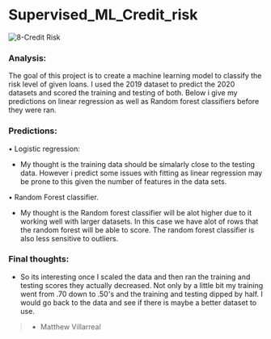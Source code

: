 # Supervised_ML_Credit_risk

![8-Credit Risk](https://user-images.githubusercontent.com/81705144/146286503-f8271633-f7fb-4593-a58f-0386bded31d9.jpg)

### Analysis:


The goal of this project is to create a machine learning model to classify the risk level of given loans. I used the 2019 dataset to predict the 2020 datasets and scored the training and testing of both. Below i give my predictions on linear regression as well as Random forest classifiers before they were ran.

### Predictions:

• Logistic regression:
- My thought is the training data should be simalarly close to the testing data. However i predict some issues with fitting as linear regression may be prone to this given the number of features in the data sets.

• Random Forest classifier.
- My thought is the Random forest classifier will be alot higher due to it working well with larger datasets. In this case we have alot of rows that the random forest will be able to score. The random forest classifier is also less sensitive to outliers.

### Final thoughts:

- So its interesting once I scaled the data and then ran the training and testing scores they actually decreased. Not only by a little bit my training went from .70 down to .50's and the training and testing dipped by half. I would go back to the data and see if there is maybe a better dataset to use.

>- Matthew Villarreal
